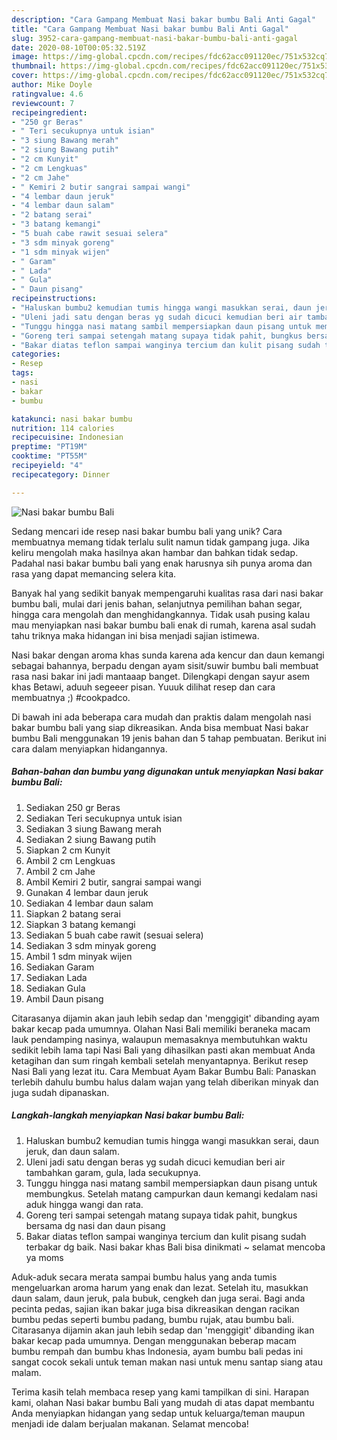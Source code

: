 ```yaml
---
description: "Cara Gampang Membuat Nasi bakar bumbu Bali Anti Gagal"
title: "Cara Gampang Membuat Nasi bakar bumbu Bali Anti Gagal"
slug: 3952-cara-gampang-membuat-nasi-bakar-bumbu-bali-anti-gagal
date: 2020-08-10T00:05:32.519Z
image: https://img-global.cpcdn.com/recipes/fdc62acc091120ec/751x532cq70/nasi-bakar-bumbu-bali-foto-resep-utama.jpg
thumbnail: https://img-global.cpcdn.com/recipes/fdc62acc091120ec/751x532cq70/nasi-bakar-bumbu-bali-foto-resep-utama.jpg
cover: https://img-global.cpcdn.com/recipes/fdc62acc091120ec/751x532cq70/nasi-bakar-bumbu-bali-foto-resep-utama.jpg
author: Mike Doyle
ratingvalue: 4.6
reviewcount: 7
recipeingredient:
- "250 gr Beras"
- " Teri secukupnya untuk isian"
- "3 siung Bawang merah"
- "2 siung Bawang putih"
- "2 cm Kunyit"
- "2 cm Lengkuas"
- "2 cm Jahe"
- " Kemiri 2 butir sangrai sampai wangi"
- "4 lembar daun jeruk"
- "4 lembar daun salam"
- "2 batang serai"
- "3 batang kemangi"
- "5 buah cabe rawit sesuai selera"
- "3 sdm minyak goreng"
- "1 sdm minyak wijen"
- " Garam"
- " Lada"
- " Gula"
- " Daun pisang"
recipeinstructions:
- "Haluskan bumbu2 kemudian tumis hingga wangi masukkan serai, daun jeruk, dan daun salam."
- "Uleni jadi satu dengan beras yg sudah dicuci kemudian beri air tambahkan garam, gula, lada secukupnya."
- "Tunggu hingga nasi matang sambil mempersiapkan daun pisang untuk membungkus. Setelah matang campurkan daun kemangi kedalam nasi aduk hingga wangi dan rata."
- "Goreng teri sampai setengah matang supaya tidak pahit, bungkus bersama dg nasi dan daun pisang"
- "Bakar diatas teflon sampai wanginya tercium dan kulit pisang sudah terbakar dg baik. Nasi bakar khas Bali bisa dinikmati ~ selamat mencoba ya moms"
categories:
- Resep
tags:
- nasi
- bakar
- bumbu

katakunci: nasi bakar bumbu 
nutrition: 114 calories
recipecuisine: Indonesian
preptime: "PT19M"
cooktime: "PT55M"
recipeyield: "4"
recipecategory: Dinner

---
```



![Nasi bakar bumbu Bali](https://img-global.cpcdn.com/recipes/fdc62acc091120ec/751x532cq70/nasi-bakar-bumbu-bali-foto-resep-utama.jpg)

Sedang mencari ide resep nasi bakar bumbu bali yang unik? Cara membuatnya memang tidak terlalu sulit namun tidak gampang juga. Jika keliru mengolah maka hasilnya akan hambar dan bahkan tidak sedap. Padahal nasi bakar bumbu bali yang enak harusnya sih punya aroma dan rasa yang dapat memancing selera kita.

Banyak hal yang sedikit banyak mempengaruhi kualitas rasa dari nasi bakar bumbu bali, mulai dari jenis bahan, selanjutnya pemilihan bahan segar, hingga cara mengolah dan menghidangkannya. Tidak usah pusing kalau mau menyiapkan nasi bakar bumbu bali enak di rumah, karena asal sudah tahu triknya maka hidangan ini bisa menjadi sajian istimewa.

Nasi bakar dengan aroma khas sunda karena ada kencur dan daun kemangi sebagai bahannya, berpadu dengan ayam sisit/suwir bumbu bali membuat rasa nasi bakar ini jadi mantaaap banget. Dilengkapi dengan sayur asem khas Betawi, aduuh segeeer pisan. Yuuuk dilihat resep dan cara membuatnya ;) #cookpadco.


Di bawah ini ada beberapa cara mudah dan praktis dalam mengolah nasi bakar bumbu bali yang siap dikreasikan. Anda bisa membuat Nasi bakar bumbu Bali menggunakan 19 jenis bahan dan 5 tahap pembuatan. Berikut ini cara dalam menyiapkan hidangannya.

<!--inarticleads1-->

##### Bahan-bahan dan bumbu yang digunakan untuk menyiapkan Nasi bakar bumbu Bali:

1. Sediakan 250 gr Beras
1. Sediakan  Teri secukupnya untuk isian
1. Sediakan 3 siung Bawang merah
1. Sediakan 2 siung Bawang putih
1. Siapkan 2 cm Kunyit
1. Ambil 2 cm Lengkuas
1. Ambil 2 cm Jahe
1. Ambil  Kemiri 2 butir, sangrai sampai wangi
1. Gunakan 4 lembar daun jeruk
1. Sediakan 4 lembar daun salam
1. Siapkan 2 batang serai
1. Siapkan 3 batang kemangi
1. Sediakan 5 buah cabe rawit (sesuai selera)
1. Sediakan 3 sdm minyak goreng
1. Ambil 1 sdm minyak wijen
1. Sediakan  Garam
1. Sediakan  Lada
1. Sediakan  Gula
1. Ambil  Daun pisang


Citarasanya dijamin akan jauh lebih sedap dan &#39;menggigit&#39; dibanding ayam bakar kecap pada umumnya. Olahan Nasi Bali memiliki beraneka macam lauk pendamping nasinya, walaupun memasaknya membutuhkan waktu sedikit lebih lama tapi Nasi Bali yang dihasilkan pasti akan membuat Anda ketagihan dan sum ringah kembali setelah menyantapnya. Berikut resep Nasi Bali yang lezat itu. Cara Membuat Ayam Bakar Bumbu Bali: Panaskan terlebih dahulu bumbu halus dalam wajan yang telah diberikan minyak dan juga sudah dipanaskan. 

<!--inarticleads2-->

##### Langkah-langkah menyiapkan Nasi bakar bumbu Bali:

1. Haluskan bumbu2 kemudian tumis hingga wangi masukkan serai, daun jeruk, dan daun salam.
1. Uleni jadi satu dengan beras yg sudah dicuci kemudian beri air tambahkan garam, gula, lada secukupnya.
1. Tunggu hingga nasi matang sambil mempersiapkan daun pisang untuk membungkus. Setelah matang campurkan daun kemangi kedalam nasi aduk hingga wangi dan rata.
1. Goreng teri sampai setengah matang supaya tidak pahit, bungkus bersama dg nasi dan daun pisang
1. Bakar diatas teflon sampai wanginya tercium dan kulit pisang sudah terbakar dg baik. Nasi bakar khas Bali bisa dinikmati ~ selamat mencoba ya moms


Aduk-aduk secara merata sampai bumbu halus yang anda tumis mengeluarkan aroma harum yang enak dan lezat. Setelah itu, masukkan daun salam, daun jeruk, pala bubuk, cengkeh dan juga serai. Bagi anda pecinta pedas, sajian ikan bakar juga bisa dikreasikan dengan racikan bumbu pedas seperti bumbu padang, bumbu rujak, atau bumbu bali. Citarasanya dijamin akan jauh lebih sedap dan &#39;menggigit&#39; dibanding ikan bakar kecap pada umumnya. Dengan menggunakan beberap macam bumbu rempah dan bumbu khas Indonesia, ayam bumbu bali pedas ini sangat cocok sekali untuk teman makan nasi untuk menu santap siang atau malam. 

Terima kasih telah membaca resep yang kami tampilkan di sini. Harapan kami, olahan Nasi bakar bumbu Bali yang mudah di atas dapat membantu Anda menyiapkan hidangan yang sedap untuk keluarga/teman maupun menjadi ide dalam berjualan makanan. Selamat mencoba!
